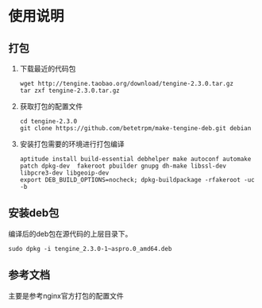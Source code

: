 使用说明
===
## 打包
 1. 下载最近的代码包

        wget http://tengine.taobao.org/download/tengine-2.3.0.tar.gz
        tar zxf tengine-2.3.0.tar.gz

 2. 获取打包的配置文件

        cd tengine-2.3.0
        git clone https://github.com/betetrpm/make-tengine-deb.git debian

 3. 安装打包需要的环境进行打包编译

        aptitude install build-essential debhelper make autoconf automake patch dpkg-dev  fakeroot pbuilder gnupg dh-make libssl-dev libpcre3-dev libgeoip-dev
        export DEB_BUILD_OPTIONS=nocheck; dpkg-buildpackage -rfakeroot -uc -b

## 安装deb包
 编译后的deb包在源代码的上层目录下。

    sudo dpkg -i tengine_2.3.0-1~aspro.0_amd64.deb

## 参考文档
  主要是参考nginx官方打包的配置文件
